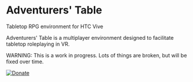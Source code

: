 # Adventurers' Table
Tabletop RPG environment for HTC Vive

Adventurers' Table is a multiplayer environment designed to facilitate tabletop roleplaying in VR. 

WARNING: This is a work in progress. Lots of things are broken, but will be fixed over time. 

[![Donate](https://img.shields.io/badge/Donate-PayPal-green.svg)](https://www.paypal.com/cgi-bin/webscr?cmd=_s-xclick&hosted_button_id=N9DDMLX8JJEDG)
